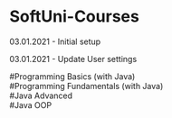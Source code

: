 # SoftUni-Courses

03.01.2021 - Initial setup

03.01.2021 - Update User settings

#Programming Basics (with Java)  
#Programming Fundamentals (with Java)  
#Java Advanced  
#Java OOP  


